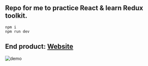 ## Repo for me to practice React & learn Redux toolkit.

```
npm i
npm run dev
```

## End product: [Website](https://jazzy-cheesecake-e728fc.netlify.app)

![demo](demo.png?raw=true)
